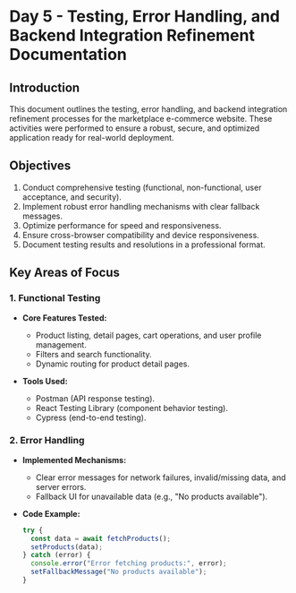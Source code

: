 # Day 5 - Testing, Error Handling, and Backend Integration Refinement Documentation

## Introduction
This document outlines the testing, error handling, and backend integration refinement processes for the marketplace e-commerce website. These activities were performed to ensure a robust, secure, and optimized application ready for real-world deployment.

## Objectives
1. Conduct comprehensive testing (functional, non-functional, user acceptance, and security).
2. Implement robust error handling mechanisms with clear fallback messages.
3. Optimize performance for speed and responsiveness.
4. Ensure cross-browser compatibility and device responsiveness.
5. Document testing results and resolutions in a professional format.

## Key Areas of Focus

### 1. Functional Testing
- **Core Features Tested:**
  - Product listing, detail pages, cart operations, and user profile management.
  - Filters and search functionality.
  - Dynamic routing for product detail pages.

- **Tools Used:**
  - Postman (API response testing).
  - React Testing Library (component behavior testing).
  - Cypress (end-to-end testing).

### 2. Error Handling
- **Implemented Mechanisms:**
  - Clear error messages for network failures, invalid/missing data, and server errors.
  - Fallback UI for unavailable data (e.g., "No products available").

- **Code Example:**
  ```javascript
  try {
    const data = await fetchProducts();
    setProducts(data);
  } catch (error) {
    console.error("Error fetching products:", error);
    setFallbackMessage("No products available");
  }
